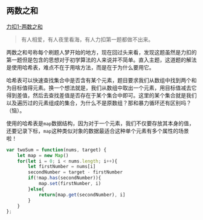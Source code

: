 ## 两数之和

[力扣1-两数之和](https://leetcode.cn/problems/two-sum/)

> 有人相爱，有人夜里看海，有人力扣第一题都做不出来。

两数之和号称每个刷题人梦开始的地方，现在回过头来看，发现这题虽然是力扣的第一题但是包含的思想对于初学算法的人来说并不简单。直入主题，这道题的解法是使用哈希表，难点不在于用啥方法，而是在于为什么要用它。

哈希表可以快速查找集合中是否含有某个元素，题目要求我们从数组中找到两个和为目标值得元素。换一个想法就是，我们从数组中取出一个元素，用目标值减去它得到差值，然后去查找差值是否存在于某个集合中即可。这里的某个集合就是我们以及遍历过的元素组成的集合，为什么不是原数组？那和暴力循环还有区别吗？（恼）。

使用的哈希表是`map`数据结构，因为对于一个元素，我们不仅要存放其本身的值，还要记录下标，`map`这种类似对象的数据最适合这种单个元素有多个属性的场景啦！

```javascript
var twoSum = function(nums, target) {
    let map = new Map()
    for(let i = 0; i < nums.length; i++){
        let firstNumber = nums[i]
        secondNumber = target - firstNumber
        if(!map.has(secondNumber)){
            map.set(firstNumber, i)
        }else{
            return[map.get(secondNumber), i]
        }
    }
};
```


